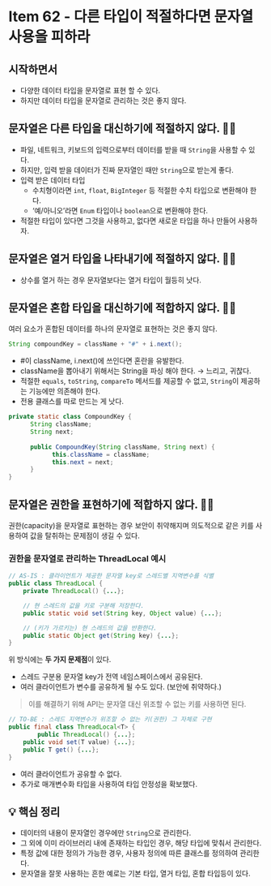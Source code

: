 # Item 62 - 다른 타입이 적절하다면 문자열 사용을 피하라

## 시작하면서

- 다양한 데이터 타입을 문자열로 표현 할 수 있다.
- 하지만 데이터 타입을 문자열로 관리하는 것은 좋지 않다.

## **문자열은 다른 타입을 대신하기에 적절하지 않다. 🙅‍♂️**

- 파일, 네트워크, 키보드의 입력으로부터 데이터를 받을 때 `String`을 사용할 수 있다.
- 하지만, 입력 받을 데이터가 진짜 문자열인 때만 `String`으로 받는게 좋다.
- 입력 받은 데이터 타입
    - 수치형이라면 `int`, `float`, `BigInteger` 등 적절한 수치 타입으로 변환해야 한다.
    - ‘예/아니오’라면 `Enum` 타입이나 `boolean`으로 변환해야 한다.
- 적절한 타입이 있다면 그것을 사용하고, 없다면 새로운 타입을 하나 만들어 사용하자.

## **문자열은 열거 타입을 나타내기에 적절하지 않다. 🙅‍♂️**

- 상수를 열거 하는 경우 문자열보다는 열거 타입이 월등히 낫다.

## **문자열은 혼합 타입을 대신하기에 적합하지 않다. 🙅‍♂️**

여러 요소가 혼합된 데이터를 하나의 문자열로 표현하는 것은 좋지 않다.

```java
String compoundKey = className + "#" + i.next();
```

- #이 className, i.next()에 쓰인다면 혼란을 유발한다.
- className을 뽑아내기 위해서는 String을 파싱 해야 한다. → 느리고, 귀찮다.
- 적절한 `equals`, `toString`, `compareTo` 메서드를 제공할 수 없고, `String`이 제공하는 기능에만 의존해야 한다.
- 전용 클래스를 따로 만드는 게 낫다.

```java
private static class CompoundKey {
	  String className;
	  String next;
	  
	  public CompoundKey(String className, String next) {
		    this.className = className;
		    this.next = next;
	  }
}
```

## **문자열은 권한을 표현하기에 적합하지 않다. 🙅‍♂️**

권한(capacity)을 문자열로 표현하는 경우 보안이 취약해지며 의도적으로 같은 키를 사용하여 값을 탈취하는 문제점이 생길 수 있다.

### 권한을 문자열로 관리하는 ThreadLocal 예시

```java
// AS-IS : 클라이언트가 제공한 문자열 key로 스레드별 지역변수를 식별
public class ThreadLocal {
    private ThreadLocal() {...};

    // 현 스레드의 값을 키로 구분해 저장한다.
    public static void set(String key, Object value) {...};

    // (키가 가르키는) 현 스레드의 값을 반환한다.
    public static Object get(String key) {...};
}
```

위 방식에는 **두 가지 문제점**이 있다.

- 스레드 구분용 문자열 key가 전역 네임스페이스에서 공유된다.
- 여러 클라이언트가 변수를 공유하게 될 수도 있다. (보안에 취약하다.)

> 이를 해결하기 위해 API는 문자열 대신 위조할 수 없는 키를 사용하면 된다.
>

```java
// TO-BE : 스레드 지역변수가 위조할 수 없는 키(권한) 그 자체로 구현
public final class ThreadLocal<T> {
		public ThreadLocal() {...};
    public void set(T value) {...};
    public T get() {...};
}
```

- 여러 클라이언트가 공유할 수 없다.
- 추가로 매개변수화 타입을 사용하여 타입 안정성을 확보했다.

## **💡 핵심 정리**

- 데이터의 내용이 문자열인 경우에만 `String`으로 관리한다.
- 그 외에 이미 라이브러리 내에 존재하는 타입인 경우, 해당 타입에 맞춰서 관리한다.
- 특정 값에 대한 정의가 가능한 경우, 사용자 정의에 따른 클래스를 정의하여 관리한다.
- 문자열을 잘못 사용하는 흔한 예로는 기본 타입, 열거 타입, 혼합 타입등이 있다.

